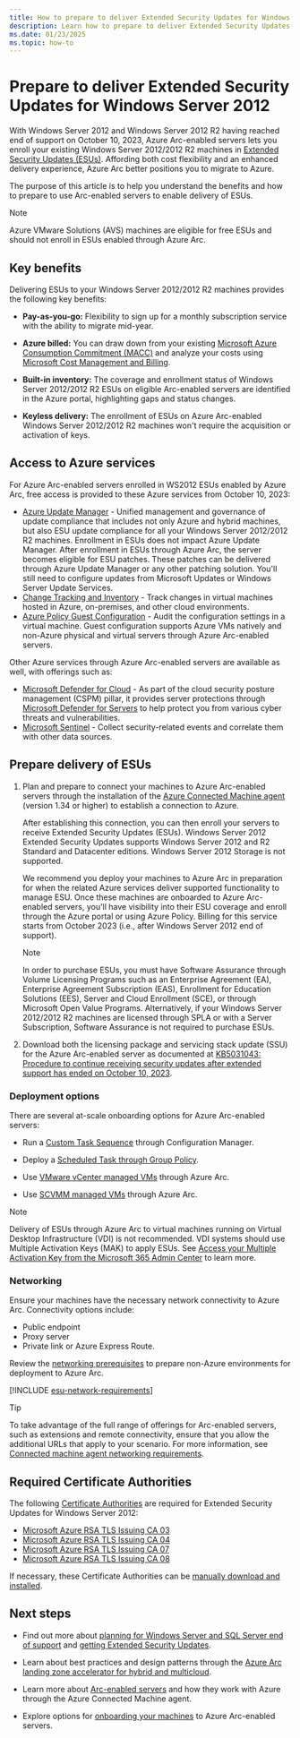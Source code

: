```yaml
---
title: How to prepare to deliver Extended Security Updates for Windows Server 2012 through Azure Arc
description: Learn how to prepare to deliver Extended Security Updates for Windows Server 2012 through Azure Arc.
ms.date: 01/23/2025
ms.topic: how-to
---
```


# Prepare to deliver Extended Security Updates for Windows Server 2012

With Windows Server 2012 and Windows Server 2012 R2 having reached end of support on October 10, 2023, Azure Arc-enabled servers lets you enroll your existing Windows Server 2012/2012 R2 machines in [Extended Security Updates (ESUs)](/windows-server/get-started/extended-security-updates-overview). Affording both cost flexibility and an enhanced delivery experience, Azure Arc better positions you to migrate to Azure.

The purpose of this article is to help you understand the benefits and how to prepare to use Arc-enabled servers to enable delivery of ESUs.

> [!NOTE]
> Azure VMware Solutions (AVS) machines are eligible for free ESUs and should not enroll in ESUs enabled through Azure Arc.
> 
## Key benefits

Delivering ESUs to your Windows Server 2012/2012 R2 machines provides the following key benefits:

- **Pay-as-you-go:** Flexibility to sign up for a monthly subscription service with the ability to migrate mid-year.

- **Azure billed:** You can draw down from your existing [Microsoft Azure Consumption Commitment (MACC)](/marketplace/azure-consumption-commitment-benefit) and analyze your costs using [Microsoft Cost Management and Billing](/azure/cost-management-billing/cost-management-billing-overview).

- **Built-in inventory:** The coverage and enrollment status of Windows Server 2012/2012 R2 ESUs on eligible Arc-enabled servers are identified in the Azure portal, highlighting gaps and status changes.

- **Keyless delivery:** The enrollment of ESUs on Azure Arc-enabled Windows Server 2012/2012 R2 machines won't require the acquisition or activation of keys.

## Access to Azure services

For Azure Arc-enabled servers enrolled in WS2012 ESUs enabled by Azure Arc, free access is provided to these Azure services from October 10, 2023:

* [Azure Update Manager](/azure/update-center/overview) - Unified management and governance of update compliance that includes not only Azure and hybrid machines, but also ESU update compliance for all your Windows Server 2012/2012 R2 machines.
    Enrollment in ESUs does not impact Azure Update Manager. After enrollment in ESUs through Azure Arc, the server becomes eligible for ESU patches. These patches can be delivered through Azure Update Manager or any other patching solution. You'll still need to configure updates from Microsoft Updates or Windows Server Update Services.
* [Change Tracking and Inventory](/azure/automation/change-tracking/overview-monitoring-agent?tabs=win-az-vm) - Track changes in virtual machines hosted in Azure, on-premises, and other cloud environments.
* [Azure Policy Guest Configuration](/azure/cloud-adoption-framework/manage/azure-server-management/guest-configuration-policy) - Audit the configuration settings in a virtual machine. Guest configuration supports Azure VMs natively and non-Azure physical and virtual servers through Azure Arc-enabled servers.

Other Azure services through Azure Arc-enabled servers are available as well, with offerings such as:

* [Microsoft Defender for Cloud](/azure/defender-for-cloud/defender-for-cloud-introduction) - As part of the cloud security posture management (CSPM) pillar, it provides server protections through [Microsoft Defender for Servers](/azure/defender-for-cloud/plan-defender-for-servers) to help protect you from various cyber threats and vulnerabilities.
* [Microsoft Sentinel](scenario-onboard-azure-sentinel.md) - Collect security-related events and correlate them with other data sources.
   
## Prepare delivery of ESUs

1. Plan and prepare to connect your machines to Azure Arc-enabled servers through the installation of the [Azure Connected Machine agent](agent-overview.md) (version 1.34 or higher) to establish a connection to Azure.

    After establishing this connection, you can then enroll your servers to receive Extended Security Updates (ESUs). Windows Server 2012 Extended Security Updates supports Windows Server 2012 and R2 Standard and Datacenter editions. Windows Server 2012 Storage is not supported.
    
    We recommend you deploy your machines to Azure Arc in preparation for when the related Azure services deliver supported functionality to manage ESU. Once these machines are onboarded to Azure Arc-enabled servers, you'll have visibility into their ESU coverage and enroll through the Azure portal or using Azure Policy. Billing for this service starts from October 2023 (i.e., after Windows Server 2012 end of support).
    
    > [!NOTE]
    > In order to purchase ESUs, you must have Software Assurance through Volume Licensing Programs such as an Enterprise Agreement (EA), Enterprise Agreement Subscription (EAS), Enrollment for Education Solutions (EES), Server and Cloud Enrollment (SCE), or through Microsoft Open Value Programs. Alternatively, if your Windows Server 2012/2012 R2 machines are licensed through SPLA or with a Server Subscription, Software Assurance is not required to purchase ESUs.

1. Download both the licensing package and servicing stack update (SSU) for the Azure Arc-enabled server as documented at [KB5031043: Procedure to continue receiving security updates after extended support has ended on October 10, 2023](https://support.microsoft.com/topic/kb5031043-procedure-to-continue-receiving-security-updates-after-extended-support-has-ended-on-october-10-2023-c1a20132-e34c-402d-96ca-1e785ed51d45).

### Deployment options

There are several at-scale onboarding options for Azure Arc-enabled servers:

- Run a [Custom Task Sequence](onboard-configuration-manager-custom-task.md) through Configuration Manager.

- Deploy a [Scheduled Task through Group Policy](onboard-group-policy-powershell.md). 

- Use [VMware vCenter managed VMs](../vmware-vsphere/deliver-extended-security-updates-for-vmware-vms-through-arc.md) through Azure Arc.

- Use [SCVMM managed VMs](../system-center-virtual-machine-manager/deliver-esus-for-system-center-virtual-machine-manager-vms.md) through Azure Arc.

> [!NOTE]
> Delivery of ESUs through Azure Arc to virtual machines running on Virtual Desktop Infrastructure (VDI) is not recommended. VDI systems should use Multiple Activation Keys (MAK) to apply ESUs. See [Access your Multiple Activation Key from the Microsoft 365 Admin Center](/windows-server/get-started/extended-security-updates-deploy) to learn more.
> 

### Networking

Ensure your machines have the necessary network connectivity to Azure Arc. Connectivity options include:

- Public endpoint
- Proxy server
- Private link or Azure Express Route.

Review the [networking prerequisites](network-requirements.md) to prepare non-Azure environments for deployment to Azure Arc.

[!INCLUDE [esu-network-requirements](./includes/esu-network-requirements.md)]

> [!TIP]
> To take advantage of the full range of offerings for Arc-enabled servers, such as extensions and remote connectivity, ensure that you allow the additional URLs that apply to your scenario. For more information, see [Connected machine agent networking requirements](network-requirements.md).

## Required Certificate Authorities

The following [Certificate Authorities](/azure/security/fundamentals/azure-ca-details?tabs=root-and-subordinate-cas-list) are required for Extended Security Updates for Windows Server 2012:

- [Microsoft Azure RSA TLS Issuing CA 03](https://www.microsoft.com/pkiops/certs/Microsoft%20Azure%20RSA%20TLS%20Issuing%20CA%2003%20-%20xsign.crt)
- [Microsoft Azure RSA TLS Issuing CA 04](https://www.microsoft.com/pkiops/certs/Microsoft%20Azure%20RSA%20TLS%20Issuing%20CA%2004%20-%20xsign.crt)
- [Microsoft Azure RSA TLS Issuing CA 07](https://www.microsoft.com/pkiops/certs/Microsoft%20Azure%20RSA%20TLS%20Issuing%20CA%2007%20-%20xsign.crt)
- [Microsoft Azure RSA TLS Issuing CA 08](https://www.microsoft.com/pkiops/certs/Microsoft%20Azure%20RSA%20TLS%20Issuing%20CA%2008%20-%20xsign.crt)

If necessary, these Certificate Authorities can be [manually download and installed](troubleshoot-extended-security-updates.md#option-2-manually-download-and-install-the-intermediate-ca-certificates).

## Next steps

* Find out more about [planning for Windows Server and SQL Server end of support](https://www.microsoft.com/en-us/windows-server/extended-security-updates) and [getting Extended Security Updates](/windows-server/get-started/extended-security-updates-deploy).

* Learn about best practices and design patterns through the [Azure Arc landing zone accelerator for hybrid and multicloud](/azure/cloud-adoption-framework/scenarios/hybrid/arc-enabled-servers/eslz-identity-and-access-management).
* Learn more about [Arc-enabled servers](overview.md) and how they work with Azure through the Azure Connected Machine agent.
* Explore options for [onboarding your machines](plan-at-scale-deployment.md) to Azure Arc-enabled servers.
